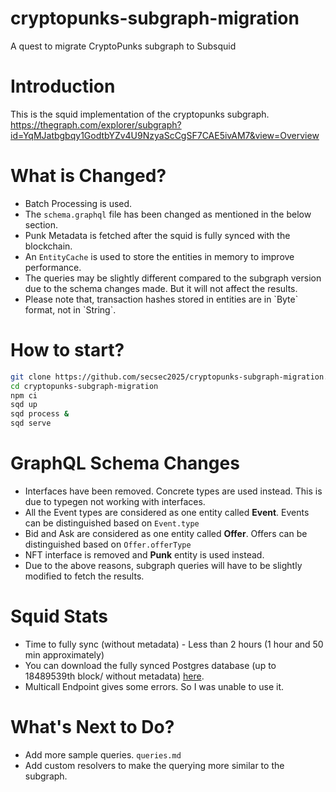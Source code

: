 # cryptopunks-subgraph-migration
A quest to migrate CryptoPunks subgraph to Subsquid

# Introduction

This is the squid implementation of the cryptopunks subgraph. https://thegraph.com/explorer/subgraph?id=YqMJatbgbqy1GodtbYZv4U9NzyaScCgSF7CAE5ivAM7&view=Overview

# What is Changed?

<ul>
<li>Batch Processing is used.</li>
<li>The <code>schema.graphql</code> file has been changed as mentioned in the below section.</li>
<li>Punk Metadata is fetched after the squid is fully synced with the blockchain.</li>
<li>An <code>EntityCache</code> is used to store the entities in memory to improve performance.</li>
<li>The queries may be slightly different compared to the subgraph version due to the schema changes made. 
But it will not affect the results.</li>
<li>Please note that, transaction hashes stored in entities are in `Byte` format, not in `String`.</li>
</ul>

# How to start?

```bash
git clone https://github.com/secsec2025/cryptopunks-subgraph-migration.git
cd cryptopunks-subgraph-migration
npm ci
sqd up
sqd process &
sqd serve
```

# GraphQL Schema Changes

<ul>
<li>Interfaces have been removed. Concrete types are used instead. This is due to typegen not working with interfaces.</li>
<li>All the Event types are considered as one entity called <b>Event</b>. Events can be distinguished based on <code>Event.type</code></li>
<li>Bid and Ask are considered as one entity called <b>Offer</b>. Offers can be distinguished based on <code>Offer.offerType</code></li>
<li>NFT interface is removed and <b>Punk</b> entity is used instead.</li>
<li>Due to the above reasons, subgraph queries will have to be slightly modified to fetch the results.</li>
</ul>


# Squid Stats

<ul>
<li>Time to fully sync (without metadata) - Less than 2 hours (1 hour and 50 min approximately)</li>
<li>You can download the fully synced Postgres database (up to 18489539th block/ without metadata)
<a href="https://drive.google.com/file/d/1FTYlz9PTzPS-bZJzodihI2CjAByREmtZ/view?usp=sharing">here</a>.</li>
<li>Multicall Endpoint gives some errors. So I was unable to use it.</li>
</ul>


# What's Next to Do?

<ul>
<li>Add more sample queries. <code>queries.md</code></li>
<li>Add custom resolvers to make the querying more similar to the subgraph.</li>
</ul>

